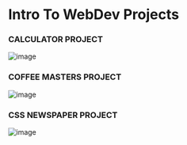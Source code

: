 # Intro To WebDev Projects

### CALCULATOR PROJECT
![image](https://github.com/dhdorr/Frontend-Masters-Projects/assets/44913332/0bb161af-a085-45ae-8e76-c3b48d4b4c1c)

### COFFEE MASTERS PROJECT
![image](https://github.com/dhdorr/Frontend-Masters-Projects/assets/44913332/3a6691dc-623a-4862-b964-941f788612d5)


### CSS NEWSPAPER PROJECT
![image](https://github.com/dhdorr/Frontend-Masters-Projects/assets/44913332/6c145476-1b1e-47fb-bd0e-0200f884b648)

